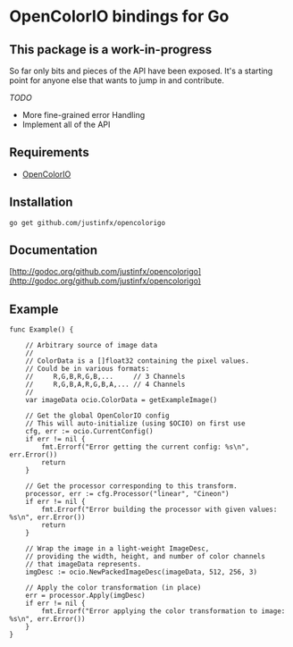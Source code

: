 # OpenColorIO bindings for Go

This package is a work-in-progress
----------------------------------

So far only bits and pieces of the API have been exposed. It's a starting point for anyone else that wants to jump in and contribute.

*TODO*

* More fine-grained error Handling
* Implement all of the API


Requirements
----------------------

* [OpenColorIO](http://opencolorio.org/)


Installation
------------

    go get github.com/justinfx/opencolorigo

Documentation
-------------

[http://godoc.org/github.com/justinfx/opencolorigo](http://godoc.org/github.com/justinfx/opencolorigo)


Example
-------

```
func Example() {

    // Arbitrary source of image data
    //
    // ColorData is a []float32 containing the pixel values.
    // Could be in various formats:
    //     R,G,B,R,G,B,...     // 3 Channels
    //     R,G,B,A,R,G,B,A,... // 4 Channels
    //
    var imageData ocio.ColorData = getExampleImage()

    // Get the global OpenColorIO config
    // This will auto-initialize (using $OCIO) on first use
    cfg, err := ocio.CurrentConfig()
    if err != nil {
        fmt.Errorf("Error getting the current config: %s\n", err.Error())
        return
    }

    // Get the processor corresponding to this transform.
    processor, err := cfg.Processor("linear", "Cineon")
    if err != nil {
        fmt.Errorf("Error building the processor with given values: %s\n", err.Error())
        return
    }

    // Wrap the image in a light-weight ImageDesc,
    // providing the width, height, and number of color channels
    // that imageData represents.
    imgDesc := ocio.NewPackedImageDesc(imageData, 512, 256, 3)

    // Apply the color transformation (in place)
    err = processor.Apply(imgDesc)
    if err != nil {
        fmt.Errorf("Error applying the color transformation to image: %s\n", err.Error())
    }
}
```
